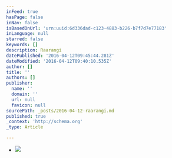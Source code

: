 ```yaml
---
inFeed: true
hasPage: false
inNav: false
isBasedOnUrl: 'urn:uuid:6d336dad-c123-4883-b226-b7f7d7e77183'
inLanguage: null
starred: false
keywords: []
description: Raarangi
datePublished: '2016-04-12T09:45:44.281Z'
dateModified: '2016-04-12T09:40:10.535Z'
author: []
title: ''
authors: []
publisher:
  name: ''
  domain: ''
  url: null
  favicon: null
sourcePath: _posts/2016-04-12-raarangi.md
published: true
_context: 'http://schema.org'
_type: Article

---
```

* ![](https://the-grid-user-content.s3-us-west-2.amazonaws.com/f3a68857-ece4-48cb-a3aa-baeac143671f.png)